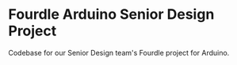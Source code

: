 # Fourdle Arduino Senior Design Project
 Codebase for our Senior Design team's Fourdle project for Arduino.
